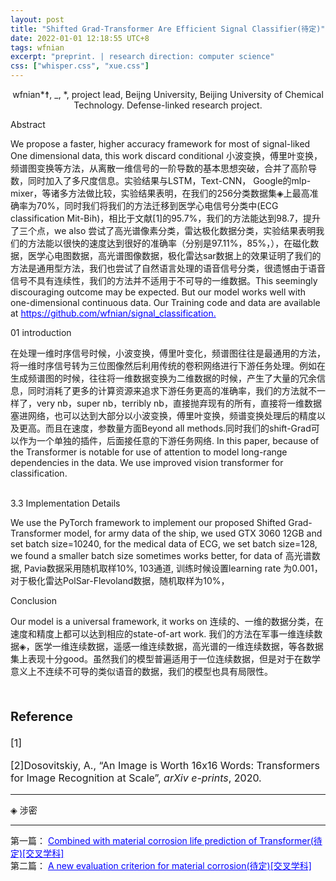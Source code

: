 ```yaml
---
layout: post
title: "Shifted Grad-Transformer Are Efficient Signal Classifier(待定)"
date: 2022-01-01 12:18:55 UTC+8
tags: wfnian
excerpt: "preprint. | research direction: computer science"
css: ["whisper.css", "xue.css"]
---
```


<p style="text-align:center">wfnian*☨, _, *, project lead, Beijng University, Beijing University of Chemical Technology.  Defense-linked research project.</p>

<p class="s-title">Abstract</p>

<p class="s-content">We propose a faster, higher accuracy framework for most of signal-liked One dimensional data, this work  discard conditional 小波变换，傅里叶变换，频谱图变换等方法，从离散一维信号的一阶导数的基本思想突破，合并了高阶导数，同时加入了多尺度信息。实验结果与LSTM，Text-CNN， Google的mlp-mixer，等诸多方法做比较，实验结果表明，在我们的256分类数据集◈上最高准确率为70%，同时我们将我们的方法迁移到医学心电信号分类中(ECG classification Mit-Bih)，相比于文献[1]的95.7%，我们的方法能达到98.7，提升了三个点，we also 尝试了高光谱像素分类，雷达极化数据分类，实验结果表明我们的方法能以很快的速度达到很好的准确率（分别是97.11%，85%，），在磁化数据，医学心电图数据，高光谱图像数据，极化雷达sar数据上的效果证明了我们的方法是通用型方法，我们也尝试了自然语言处理的语音信号分类，很遗憾由于语音信号不具有连续性，我们的方法并不适用于不可导的一维数据。This seemingly discouraging outcome may be expected. But our model works well with one-dimensional continuous data. Our Training code and data are available at <a href="https://github.com/wfnian/signal_classification" style="color:blue;text-decoration: underline;">https://github.com/wfnian/signal_classification.</a></p>

<div class="s-index">01 introduction</div>
<p class="s-content">在处理一维时序信号时候，小波变换，傅里叶变化，频谱图往往是最通用的方法，将一维时序信号转为三位图像然后利用传统的卷积网络进行下游任务处理。例如在生成频谱图的时候，往往将一维数据变换为二维数据的时候，产生了大量的冗余信息，同时消耗了更多的计算资源来追求下游任务更高的准确率，我们的方法就不一样了，very nb，super nb，terribly nb，直接抛弃现有的所有，直接将一维数据塞进网络，也可以达到大部分以小波变换，傅里叶变换，频谱变换处理后的精度以及更高。而且在速度，参数量方面Beyond all methods.同时我们的shift-Grad可以作为一个单独的插件，后面接任意的下游任务网络.
In this paper, because of the Transformer is notable for use of attention to model long-range dependencies in the data. We use improved vision transformer for classification.</p>
<br>
<div class="s-index">3.3 Implementation Details</div>
<p class="s-content">We use the PyTorch framework to implement our proposed Shifted Grad-Transformer model, for army data of the ship, we used GTX 3060 12GB and set batch size=10240, for the medical data of ECG, we set batch size=128, we found a smaller batch size sometimes works better, for data of 高光谱数据, Pavia数据采用随机取样10%, 103通道, 训练时候设置learning rate 为0.001，对于极化雷达PolSar-Flevoland数据，随机取样为10%，
</p>

<div class="s-index">Conclusion</div>
<p class="s-content">Our model is a universal framework, it works on 连续的、一维的数据分类，在速度和精度上都可以达到相应的state-of-art work. 我们的方法在军事一维连续数据◈，医学一维连续数据，遥感一维连续数据，高光谱的一维连续数据，等各数据集上表现十分good。虽然我们的模型普遍适用于一位连续数据，但是对于在数学意义上不连续不可导的类似语音的数据，我们的模型也具有局限性。</p>

<br>
<p style="text-align:left;font-size:20px;font-weight:bold">Reference</p>
<p style="text-align:left;font-size:16px;">[1]</p>
<p style="text-align:left;font-size:16px;">[2]Dosovitskiy, A., “An Image is Worth 16x16 Words: Transformers for Image Recognition at Scale”, <i>arXiv e-prints</i>, 2020.</p>
<hr>
◈ 涉密
<hr>
第一篇： <a href="{{site.baseurl}}/workspace/paper/2022-01-01-第IIII篇论文.html" style="color:blue;text-decoration: underline;">Combined with material corrosion life prediction of Transformer(待定)[交叉学科]</a>
<br>
第二篇： <a href="{{site.baseurl}}/workspace/paper/2022-01-01-第IIII篇论文.html" style="color:blue;text-decoration: underline;">A new evaluation criterion for material corrosion(待定)[交叉学科]</a>
